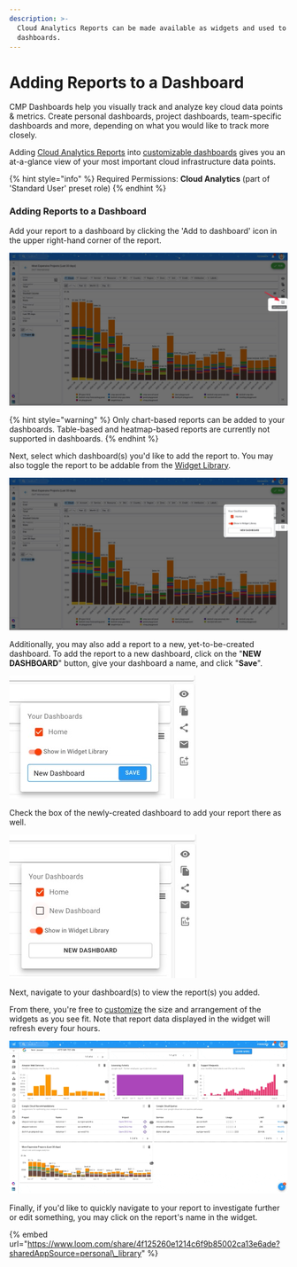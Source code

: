 ```yaml
---
description: >-
  Cloud Analytics Reports can be made available as widgets and used to build
  dashboards.
---
```


# Adding Reports to a Dashboard

CMP Dashboards help you visually track and analyze key cloud data points & metrics. Create personal dashboards, project dashboards, team-specific dashboards and more, depending on what you would like to track more closely.

Adding [Cloud Analytics Reports](../cloud-analytics/create-cloud-report/) into [customizable dashboards](customizing-dashboards.md) gives you an at-a-glance view of your most important cloud infrastructure data points.

{% hint style="info" %}
Required Permissions: **Cloud Analytics** \(part of 'Standard User' preset role\)
{% endhint %}

### Adding Reports to a Dashboard

Add your report to a dashboard by clicking the 'Add to dashboard' icon in the upper right-hand corner of the report.

![](../.gitbook/assets/addwidgetsnew.jpg)

{% hint style="warning" %}
Only chart-based reports can be added to your dashboards. Table-based and heatmap-based reports are currently not supported in dashboards.
{% endhint %}

Next, select which dashboard\(s\) you'd like to add the report to. You may also toggle the report to be addable from the [Widget Library](widgets-overview.md).

![](../.gitbook/assets/addwidgetsnew2.jpg)

Additionally, you may also add a report to a new, yet-to-be-created dashboard. To add the report to a new dashboard, click on the "**NEW DASHBOARD**" button, give your dashboard a name, and click "**Save**".

![](../.gitbook/assets/new-dashboard.jpg)

Check the box of the newly-created dashboard to add your report there as well.

![](../.gitbook/assets/new-dashboard-2.jpg)

Next, navigate to your dashboard\(s\) to view the report\(s\) you added.

From there, you're free to [customize](customizing-dashboards.md) the size and arrangement of the widgets as you see fit. Note that report data displayed in the widget will refresh every four hours. 

![](../.gitbook/assets/customizewidgetdashboard.gif)

Finally, if you'd like to quickly navigate to your report to investigate further or edit something, you may click on the report's name in the widget.

{% embed url="https://www.loom.com/share/4f125260e1214c6f9b85002ca13e6ade?sharedAppSource=personal\_library" %}



